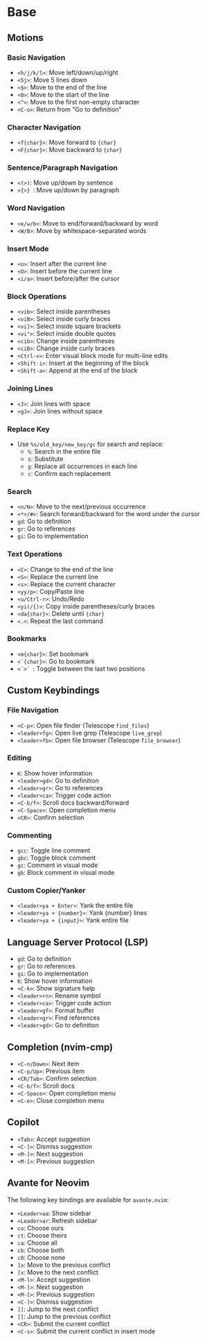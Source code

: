 # Base

## Motions

### Basic Navigation

- `<h/j/k/l>`: Move left/down/up/right
- `<5j>`: Move 5 lines down
- `<$>`: Move to the end of the line
- `<0>`: Move to the start of the line
- `<^>`: Move to the first non-empty character
- `<C-o>`: Return from "Go to definition"

### Character Navigation

- `<f{char}>`: Move forward to `{char}`
- `<F{char}>`: Move backward to `{char}`

### Sentence/Paragraph Navigation

- `<(>)`: Move up/down by sentence
- `<{>} `: Move up/down by paragraph

### Word Navigation

- `<e/w/b>`: Move to end/forward/backward by word
- `<W/B>`: Move by whitespace-separated words

### Insert Mode

- `<o>`: Insert after the current line
- `<O>`: Insert before the current line
- `<i/a>`: Insert before/after the cursor

### Block Operations

- `<vib>`: Select inside parentheses
- `<viB>`: Select inside curly braces
- `<vi]>`: Select inside square brackets
- `<vi">`: Select inside double quotes
- `<cib>`: Change inside parentheses
- `<ciB>`: Change inside curly braces
- `<Ctrl-v>`: Enter visual block mode for multi-line edits
- `<Shift-i>`: Insert at the beginning of the block
- `<Shift-a>`: Append at the end of the block

### Joining Lines

- `<J>`: Join lines with space
- `<gJ>`: Join lines without space

### Replace Key

- Use `%s/old_key/new_key/gc` for search and replace:
  - `%`: Search in the entire file
  - `s`: Substitute
  - `g`: Replace all occurrences in each line
  - `c`: Confirm each replacement

### Search

- `<n/N>`: Move to the next/previous occurrence
- `<*>/#>`: Search forward/backward for the word under the cursor
- `gd`: Go to definition
- `gr`: Go to references
- `gi`: Go to implementation

### Text Operations

- `<C>`: Change to the end of the line
- `<S>`: Replace the current line
- `<s>`: Replace the current character
- `<yy/p>`: Copy/Paste line
- `<u/Ctrl-r>`: Undo/Redo
- `<yi(/{)>`: Copy inside parentheses/curly braces
- `<da{char}>`: Delete until `{char}`
- `<.>`: Repeat the last command

### Bookmarks

- `<m{char}>`: Set bookmark
- ``<`{char}>``: Go to bookmark
- ``<`>` ``: Toggle between the last two positions

## Custom Keybindings

### File Navigation

- `<C-p>`: Open file finder (Telescope `find_files`)
- `<leader>fg>`: Open live grep (Telescope `live_grep`)
- `<leader>fb>`: Open file browser (Telescope `file_browser`)

### Editing

- `K`: Show hover information
- `<leader>gd>`: Go to definition
- `<leader>gr>`: Go to references
- `<leader>ca>`: Trigger code action
- `<C-b/f>`: Scroll docs backward/forward
- `<C-Space>`: Open completion menu
- `<CR>`: Confirm selection

### Commenting

- `gcc`: Toggle line comment
- `gbc`: Toggle block comment
- `gc`: Comment in visual mode
- `gb`: Block comment in visual mode

### Custom Copier/Yanker

- `<leader>ya + Enter>`: Yank the entire file
- `<leader>ya + {number}>`: Yank {number} lines
- `<leader>ya + {input}>`: Yank entire file

## Language Server Protocol (LSP)

- `gd`: Go to definition
- `gr`: Go to references
- `gi`: Go to implementation
- `K`: Show hover information
- `<C-k>`: Show signature help
- `<leader>rn>`: Rename symbol
- `<leader>ca>`: Trigger code action
- `<leader>gf>`: Format buffer
- `<leader>gr>`: Find references
- `<leader>gd>`: Go to definition

## Completion (nvim-cmp)

- `<C-n/Down>`: Next item
- `<C-p/Up>`: Previous item
- `<CR/Tab>`: Confirm selection
- `<C-b/f>`: Scroll docs
- `<C-Space>`: Open completion menu
- `<C-e>`: Close completion menu

## Copilot

- `<Tab>`: Accept suggestion
- `<C-]>`: Dismiss suggestion
- `<M-]>`: Next suggestion
- `<M-[>`: Previous suggestion

## Avante for Neovim

The following key bindings are available for `avante.nvim`:

- `<Leader>aa`: Show sidebar
- `<Leader>ar`: Refresh sidebar
- `co`: Choose ours
- `ct`: Choose theirs
- `ca`: Choose all
- `cb`: Choose both
- `c0`: Choose none
- `]x`: Move to the previous conflict
- `[x`: Move to the next conflict
- `<M-l>`: Accept suggestion
- `<M-]>`: Next suggestion
- `<M-[>`: Previous suggestion
- `<C-]>`: Dismiss suggestion
- `]]`: Jump to the next conflict
- `[[`: Jump to the previous conflict
- `<CR>`: Submit the current conflict
- `<C-s>`: Submit the current conflict in insert mode
